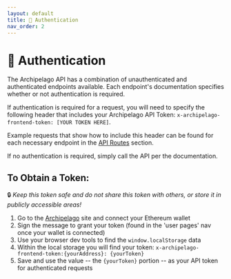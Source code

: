 ```yaml
---
layout: default
title: 🔑 Authentication
nav_order: 2
---
```


# 🔑 Authentication

The Archipelago API has a combination of unauthenticated and authenticated endpoints available. Each endpoint's documentation specifies whether or not authentication is required.

If authentication is required for a request, you will need to specify the following header that includes your Archipelago API Token: `x-archipelago-frontend-token: [YOUR TOKEN HERE]`.

Example requests that show how to include this header can be found for each necessary endpoint in the [API Routes](api/index.md) section.

If no authentication is required, simply call the API per the documentation.

## To Obtain a Token:

🔒 _Keep this token safe and do not share this token with others, or store it in publicly accessible areas!_

1. Go to the [Archipelago](https://archipelago.art) site and connect your Ethereum wallet
2. Sign the message to grant your token (found in the 'user pages' nav once your wallet is connected)
3. Use your browser dev tools to find the `window.localStorage` data
4. Within the local storage you will find your token: `x-archipelago-frontend-token:{yourAddress}: {yourToken}`
5. Save and use the value -- the `{yourToken}` portion -- as your API token for authenticated requests
